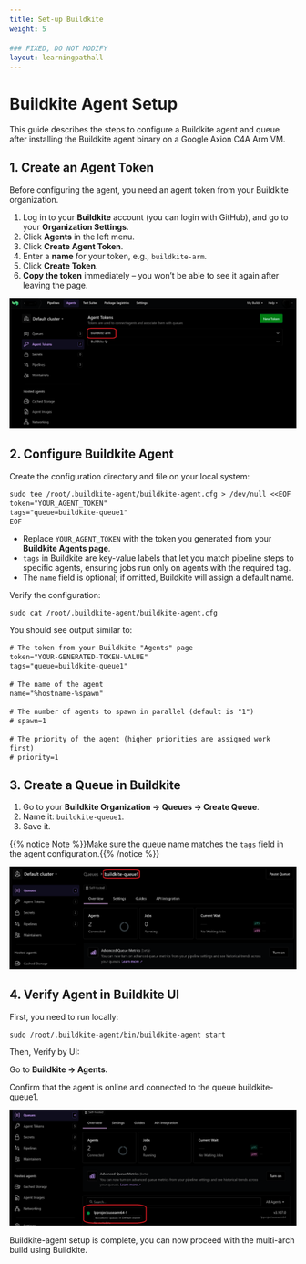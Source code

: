 ```yaml
---
title: Set-up Buildkite
weight: 5

### FIXED, DO NOT MODIFY
layout: learningpathall
---
```


# Buildkite Agent Setup 
This guide describes the steps to configure a Buildkite agent and queue after installing the Buildkite agent binary on a Google Axion C4A Arm VM.

## 1. Create an Agent Token

Before configuring the agent, you need an agent token from your Buildkite organization.

1. Log in to your **Buildkite** account (you can login with GitHub), and go to your **Organization Settings**.  
2. Click **Agents** in the left menu.
3. Click **Create Agent Token**.  
4. Enter a **name** for your token, e.g., `buildkite-arm`.  
5. Click **Create Token**.  
6. **Copy the token** immediately – you won’t be able to see it again after leaving the page.

![Buildkite Dashboard alt-text#center](images/agent-token.png "Figure 1: Create Buildkite agent Token")


## 2. Configure Buildkite Agent

Create the configuration directory and file on your local system:

```console
sudo tee /root/.buildkite-agent/buildkite-agent.cfg > /dev/null <<EOF
token="YOUR_AGENT_TOKEN"
tags="queue=buildkite-queue1"
EOF
```
- Replace `YOUR_AGENT_TOKEN` with the token you generated from your **Buildkite Agents page**.  
- `tags` in Buildkite are key-value labels that let you match pipeline steps to specific agents, ensuring jobs run only on agents with the required tag.
- The `name` field is optional; if omitted, Buildkite will assign a default name.


Verify the configuration:

```console
sudo cat /root/.buildkite-agent/buildkite-agent.cfg
```
You should see output similar to:

```output
# The token from your Buildkite "Agents" page
token="YOUR-GENERATED-TOKEN-VALUE"
tags="queue=buildkite-queue1"

# The name of the agent
name="%hostname-%spawn"

# The number of agents to spawn in parallel (default is "1")
# spawn=1

# The priority of the agent (higher priorities are assigned work first)
# priority=1
```
## 3. Create a Queue in Buildkite

1. Go to your **Buildkite Organization → Queues → Create Queue**.  
2. Name it: `buildkite-queue1`.  
3. Save it.  

{{% notice Note %}}Make sure the queue name matches the `tags` field in the agent configuration.{{% /notice %}}

![Buildkite Dashboard alt-text#center](images/queue.png "Figure 2: Create Buildkite Queue")

## 4. Verify Agent in Buildkite UI

First, you need to run locally:

```console
sudo /root/.buildkite-agent/bin/buildkite-agent start
```

Then, Verify by UI:

Go to **Buildkite → Agents.**

Confirm that the agent is online and connected to the queue buildkite-queue1.

![Buildkite Dashboard alt-text#center](images/agent.png "Figure 3: Verify Agent")

Buildkite-agent setup is complete, you can now proceed with the multi-arch build using Buildkite.
